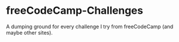 # freeCodeCamp-Challenges
A dumping ground for every challenge I try from freeCodeCamp (and maybe other sites).
